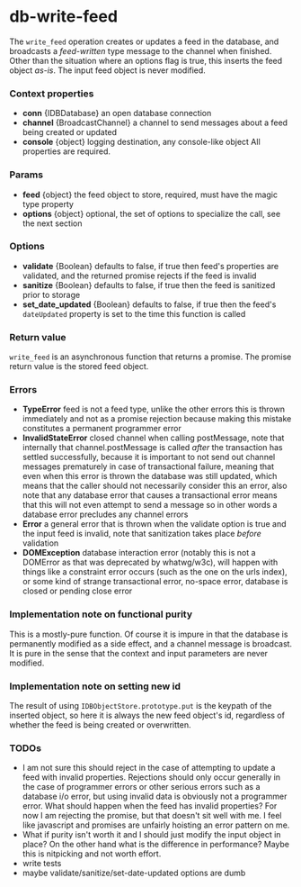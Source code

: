 # db-write-feed
The `write_feed` operation creates or updates a feed in the database, and broadcasts a *feed-written* type message to the channel when finished. Other than the situation where an options flag is true, this inserts the feed object *as-is*. The input feed object is never modified.

### Context properties
* **conn** {IDBDatabase} an open database connection
* **channel** {BroadcastChannel} a channel to send messages about a feed being created or updated
* **console** {object} logging destination, any console-like object
All properties are required.

### Params
* **feed** {object} the feed object to store, required, must have the magic type property
* **options** {object} optional, the set of options to specialize the call, see the next section

### Options
* **validate** {Boolean} defaults to false, if true then feed's properties are validated, and the returned promise rejects if the feed is invalid
* **sanitize** {Boolean} defaults to false, if true then the feed is sanitized prior to storage
* **set_date_updated** {Boolean} defaults to false, if true then the feed's `dateUpdated` property is set to the time this function is called

### Return value
`write_feed` is an asynchronous function that returns a promise. The promise return value is the stored feed object.

### Errors
* **TypeError** feed is not a feed type, unlike the other errors this is thrown immediately and not as a promise rejection because making this mistake constitutes a permanent programmer error
* **InvalidStateError** closed channel when calling postMessage, note that internally that channel.postMessage is called *after* the transaction has settled successfully, because it is important to not send out channel messages prematurely in case of transactional failure, meaning that even when this error is thrown the database was still updated, which means that the caller should not necessarily consider this an error, also note that any database error that causes a transactional error means that this will not even attempt to send a message so in other words a database error precludes any channel errors
* **Error** a general error that is thrown when the validate option is true and the input feed is invalid, note that sanitization takes place *before* validation
* **DOMException** database interaction error (notably this is not a DOMError as that was deprecated by whatwg/w3c), will happen with things like a constraint error occurs (such as the one on the urls index), or some kind of strange transactional error, no-space error, database is closed or pending close error

### Implementation note on functional purity
This is a mostly-pure function. Of course it is impure in that the database is permanently modified as a side effect, and a channel message is broadcast. It is pure in the sense that the context and input parameters are never modified.

### Implementation note on setting new id
The result of using `IDBObjectStore.prototype.put` is the keypath of the inserted object,
so here it is always the new feed object's id, regardless of whether the feed is being created or overwritten.

### TODOs
* I am not sure this should reject in the case of attempting to update a feed with invalid properties. Rejections should only occur generally in the case of programmer errors or other serious errors such as a database i/o error, but using invalid data is obviously not a programmer error. What should happen when the feed has invalid properties? For now I am rejecting the promise, but that doesn't sit well with me. I feel like javascript and promises are unfairly hoisting an error pattern on me.
* What if purity isn't worth it and I should just modify the input object in place? On the other hand what is the difference in performance? Maybe this is nitpicking and not worth effort.
* write tests
* maybe validate/sanitize/set-date-updated options are dumb
